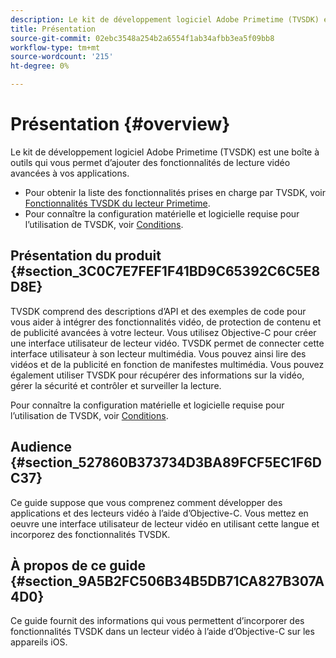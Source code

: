 ```yaml
---
description: Le kit de développement logiciel Adobe Primetime (TVSDK) est une boîte à outils qui vous permet d’ajouter des fonctionnalités de lecture vidéo avancées à vos applications.
title: Présentation
source-git-commit: 02ebc3548a254b2a6554f1ab34afbb3ea5f09bb8
workflow-type: tm+mt
source-wordcount: '215'
ht-degree: 0%

---
```


# Présentation {#overview}

Le kit de développement logiciel Adobe Primetime (TVSDK) est une boîte à outils qui vous permet d’ajouter des fonctionnalités de lecture vidéo avancées à vos applications.

* Pour obtenir la liste des fonctionnalités prises en charge par TVSDK, voir [Fonctionnalités TVSDK du lecteur Primetime](../c-psdk-ios-1.4-overview/c-psdk-ios-1.4-overview-of-the-player.md).
* Pour connaître la configuration matérielle et logicielle requise pour l’utilisation de TVSDK, voir [Conditions](../c-psdk-ios-1.4-overview/c-psdk-ios-1.4-requirements.md).

## Présentation du produit {#section_3C0C7E7FEF1F41BD9C65392C6C5E8D8E}

TVSDK comprend des descriptions d’API et des exemples de code pour vous aider à intégrer des fonctionnalités vidéo, de protection de contenu et de publicité avancées à votre lecteur. Vous utilisez Objective-C pour créer une interface utilisateur de lecteur vidéo. TVSDK permet de connecter cette interface utilisateur à son lecteur multimédia. Vous pouvez ainsi lire des vidéos et de la publicité en fonction de manifestes multimédia. Vous pouvez également utiliser TVSDK pour récupérer des informations sur la vidéo, gérer la sécurité et contrôler et surveiller la lecture.

Pour connaître la configuration matérielle et logicielle requise pour l’utilisation de TVSDK, voir [Conditions](../c-psdk-ios-1.4-overview/c-psdk-ios-1.4-requirements.md).

## Audience {#section_527860B373734D3BA89FCF5EC1F6DC37}

Ce guide suppose que vous comprenez comment développer des applications et des lecteurs vidéo à l’aide d’Objective-C. Vous mettez en oeuvre une interface utilisateur de lecteur vidéo en utilisant cette langue et incorporez des fonctionnalités TVSDK.

## À propos de ce guide {#section_9A5B2FC506B34B5DB71CA827B307A4D0}

Ce guide fournit des informations qui vous permettent d’incorporer des fonctionnalités TVSDK dans un lecteur vidéo à l’aide d’Objective-C sur les appareils iOS.
